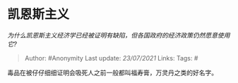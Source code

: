 # 凯恩斯主义
*为什么凯恩斯主义经济学已经被证明有缺陷，但各国政府的经济政策仍然愿意使用它?*

> Author: #Anonymity
> Last update: *23/07/2021*
> Links:
> Tags:  #

毒品在被仔仔细细证明会吸死人之前一般都叫福寿膏，万灵丹之类的好名字。

